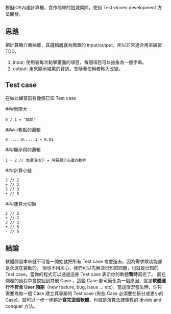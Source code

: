 模擬iOS內建計算機，實作簡單的加減乘除。使用 Test-driven development 方法開發。

## 思路
把計算機介面抽離，其邏輯層就為簡單的 input/output，所以非常適合用來練習TDD。
1. input: 使用者每次點擊畫面的項目，每個項目可以抽象為一個字串。
2. output: 用來顯示結果的資訊，會隨著使用者輸入改變。

## Test case
在做此練習前有幾個已知 Test case

###無限大

```
0 / 1 = "錯誤"
```

###小數點的邏輯

```
0 .....0.....1 = 0.01
```

###顯示得的邏輯

```
1 + 2 // 當還沒按下 = 時要顯示右邊的數字
```

###計算小結

```
2 // 2
+ // 2
3 // 3
+ // 5
```

###運算元切換

```
2 // 2
+ // 2
3 // 3
+ // 5
- // 5
```

## 結論
軟體開發本來就不可能一開始就把所有 Test case 考慮進去，因為需求跟功能都是永遠在變動的。 
但也不用灰心，我們可以先解決已知的問題，也就是已知的 Test case，當你的程式可以通過這些 Test case 表示你的軟體**暫時**寫完了。
而在開發的過程中會挖掘到其他 Case ，這些 Case 都可簡化為一個原因，就是**軟體運行不符合 User 預期**（new feature, bug, issue ... etc)，當這情況發生時，你只需要為每一個 Case 建立其專屬的 Test case (有些 Case 必須要在拆分成更小的 Case)，就可以一步一步趨近**寫完這個軟體**，也就是演算法裡頭教的 divide and conquer 方法。
